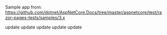Sample app from: https://github.com/dotnet/AspNetCore.Docs/tree/master/aspnetcore/test/razor-pages-tests/samples/3.x

update update update   update
 update
